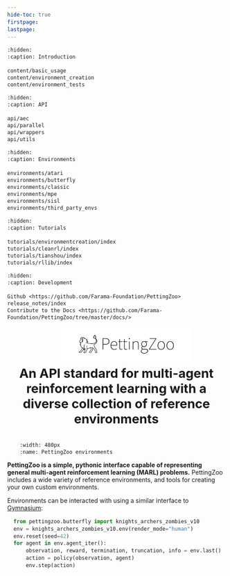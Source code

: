 ```yaml
---
hide-toc: true
firstpage:
lastpage:
---
```


```{toctree}
:hidden:
:caption: Introduction

content/basic_usage
content/environment_creation
content/environment_tests
```

```{toctree}
:hidden:
:caption: API

api/aec
api/parallel
api/wrappers
api/utils
```

```{toctree}
:hidden:
:caption: Environments

environments/atari
environments/butterfly
environments/classic
environments/mpe
environments/sisl
environments/third_party_envs
```

```{toctree}
:hidden:
:caption: Tutorials

tutorials/environmentcreation/index
tutorials/cleanrl/index
tutorials/tianshou/index
tutorials/rllib/index
```

```{toctree}
:hidden:
:caption: Development

Github <https://github.com/Farama-Foundation/PettingZoo>
release_notes/index
Contribute to the Docs <https://github.com/Farama-Foundation/PettingZoo/tree/master/docs/>
```
<style>
h2 { 
    padding-top: 10px;
    padding-bottom: 20px;
    font-size: 29px;
    margin: 0;
    overflow: auto;
}
img{
  vertical-align:bottom;
  padding-bottom: 0;
  padding-top: 0
 }
.logo{
  padding-left: 9%;
}
</style>


<center>
    <div class="logo">
        <img src="_static/img/pettingzoo-text.png" width="65%" alt="PettingZoo Logo">
    </div>
    <h2>An API standard for multi-agent reinforcement learning with a diverse collection of reference environments</h2>
</center>

```{figure} _static/img/environments-demo.gif
    :width: 480px
    :name: PettingZoo environments
```

**PettingZoo is a simple, pythonic interface capable of representing general multi-agent reinforcement learning (MARL) problems.** PettingZoo includes a wide variety of reference environments, and tools for creating your own custom environments. 

Environments can be interacted with using a similar interface to [Gymnasium](https://gymnasium.farama.org):

```python
  from pettingzoo.butterfly import knights_archers_zombies_v10
  env = knights_archers_zombies_v10.env(render_mode="human")
  env.reset(seed=42)
  for agent in env.agent_iter():
      observation, reward, termination, truncation, info = env.last()
      action = policy(observation, agent)
      env.step(action)
```
